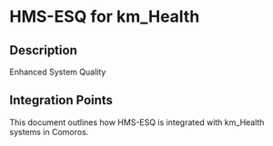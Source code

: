 # HMS-ESQ for km_Health

## Description

Enhanced System Quality

## Integration Points

This document outlines how HMS-ESQ is integrated with km_Health systems in Comoros.
